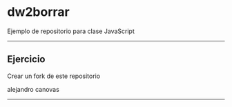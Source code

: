 # dw2borrar

Ejemplo de repositorio para clase JavaScript

--- 

## Ejercicio

Crear un fork de este repositorio

alejandro canovas

---



